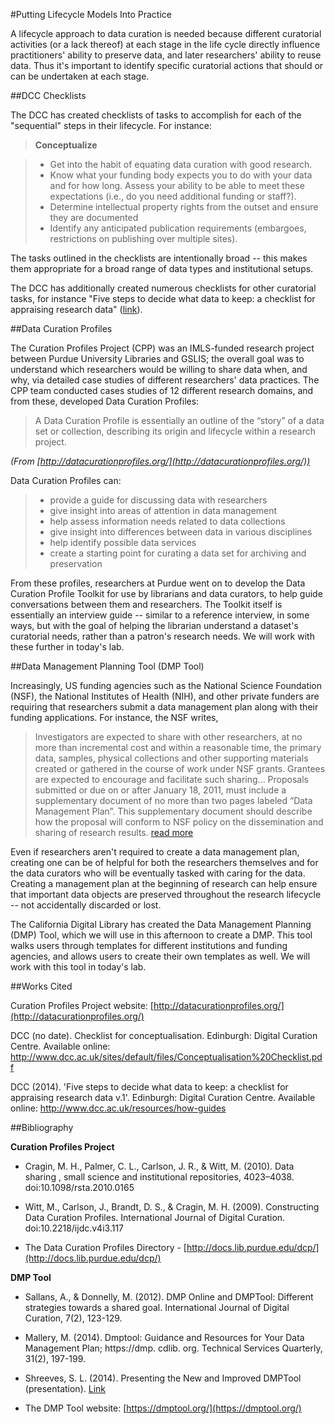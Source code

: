 #Putting Lifecycle Models Into Practice

A lifecycle approach to data curation is needed because different curatorial activities (or a lack thereof) at each stage in the life cycle directly influence practitioners' ability to preserve data, and later researchers' ability to reuse data. Thus it's important to identify specific curatorial actions that should or can be undertaken at each stage.  

##DCC Checklists

The DCC has created checklists of tasks to accomplish for each of the "sequential" steps in their lifecycle. For instance: 

> **Conceptualize**

>- Get into the habit of equating data curation with good research. 
>- Know what your funding body expects you to do with your data and for how long. Assess your ability to be able to meet these expectations (i.e., do you need additional funding or staff?). 
>- Determine intellectual property rights from the outset and ensure they are documented
>- Identify any anticipated publication requirements (embargoes, restrictions on publishing over multiple sites). 

The tasks outlined in the checklists are intentionally broad -- this makes them appropriate for a broad range of data types and institutional setups.

The DCC has additionally created numerous checklists for other curatorial tasks, for instance "Five steps to decide what data to keep: a checklist for appraising research data" ([link](http://www.dcc.ac.uk/resources/how-guides/five-steps-decide-what-data-keep#sthash.5UmkMlb3.dpuf)).

##Data Curation Profiles 

The Curation Profiles Project (CPP) was an IMLS-funded research project between Purdue University Libraries and GSLIS; the overall goal was to understand which researchers would be willing to share data when, and why, via detailed case studies of different researchers' data practices. The CPP team conducted cases studies of 12 different research domains, and from these, developed Data Curation Profiles: 

>A Data Curation Profile is essentially an outline of the “story” of a data set or collection, describing its origin and lifecycle within a research project.

_(From [http://datacurationprofiles.org/](http://datacurationprofiles.org/))_

Data Curation Profiles can:

> - provide a guide for discussing data with researchers
> - give insight into areas of attention in data management
> - help assess information needs related to data collections
> - give insight into differences between data in various disciplines
> - help identify possible data services
> - create a starting point for curating a data set for archiving and preservation

From these profiles, researchers at Purdue went on to develop the Data Curation Profile Toolkit for use by librarians and data curators, to help guide conversations between them and researchers. The Toolkit itself is essentially an interview guide -- similar to a reference interview, in some ways, but with the goal of helping the librarian understand a dataset's curatorial needs, rather than a patron's research needs. We will work with these further in today's lab.

##Data Management Planning Tool (DMP Tool)

Increasingly, US funding agencies such as the National Science Foundation (NSF), the National Institutes of Health (NIH), and other private funders are requiring that researchers submit a data management plan along with their funding applications.  For instance, the NSF writes,

> Investigators are expected to share with other researchers, at no more than incremental cost and within a reasonable time, the primary data, samples, physical collections and other supporting materials created or gathered in the course of work under NSF grants. Grantees are expected to encourage and facilitate such sharing... Proposals submitted or due on or after January 18, 2011, must include a supplementary document of no more than two pages labeled “Data Management Plan”. This supplementary document should describe how the proposal will conform to NSF policy on the dissemination and sharing of research results. [read more](http://www.nsf.gov/bfa/dias/policy/dmp.jsp)

Even if researchers aren't required to create a data management plan, creating one can be of helpful for both the researchers themselves and for the data curators who will be eventually tasked with caring for the data.  Creating a management plan at the beginning of research can help ensure that important data objects are preserved throughout the research lifecycle -- not accidentally discarded or lost.  

The California Digital Library has created the Data Management Planning (DMP) Tool, which we will use in this afternoon to create a DMP.  This tool walks users through templates for different institutions and funding agencies, and allows users to create their own templates as well. We will work with this tool in today's lab.

##Works Cited

Curation Profiles Project website: [http://datacurationprofiles.org/](http://datacurationprofiles.org/)

DCC (no date). Checklist for conceptualisation. Edinburgh: Digital Curation Centre. Available online: http://www.dcc.ac.uk/sites/default/files/Conceptualisation%20Checklist.pdf

DCC (2014). 'Five steps to decide what data to keep: a checklist for appraising research data v.1'. Edinburgh: Digital Curation Centre. Available online: http://www.dcc.ac.uk/resources/how-guides

##Bibliography

**Curation Profiles Project**

- Cragin, M. H., Palmer, C. L., Carlson, J. R., & Witt, M. (2010). Data sharing , small science and institutional repositories, 4023–4038. doi:10.1098/rsta.2010.0165

- Witt, M., Carlson, J., Brandt, D. S., & Cragin, M. H. (2009). Constructing Data Curation Profiles. International Journal of Digital Curation. doi:10.2218/ijdc.v4i3.117

- The Data Curation Profiles Directory - [http://docs.lib.purdue.edu/dcp/](http://docs.lib.purdue.edu/dcp/)

**DMP Tool**

- Sallans, A., & Donnelly, M. (2012). DMP Online and DMPTool: Different strategies towards a shared goal. International Journal of Digital Curation, 7(2), 123-129.

- Mallery, M. (2014). Dmptool: Guidance and Resources for Your Data Management Plan; https://dmp. cdlib. org. Technical Services Quarterly, 31(2), 197-199.

- Shreeves, S. L. (2014). Presenting the New and Improved DMPTool (presentation). [Link](https://www.ideals.illinois.edu/handle/2142/49957)

- The DMP Tool website: [https://dmptool.org/](https://dmptool.org/)

